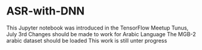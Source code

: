 # ASR-with-DNN

This Jupyter notebook was introduced in the TensorFlow Meetup Tunus, July 3rd
Changes should be made to work for Arabic Language
The MGB-2 arabic dataset should be loaded
This work is still unter progress
